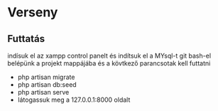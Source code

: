# Verseny
## Futtatás
indísuk el az xampp control panelt és indítsuk el a MYsql-t
git bash-el belépünk a projekt mappájába és a kövtkező parancsotak kell futtatni
- php artisan migrate
- php artisan db:seed
- php artisan serve
- látogassuk meg a 127.0.0.1:8000 oldalt
